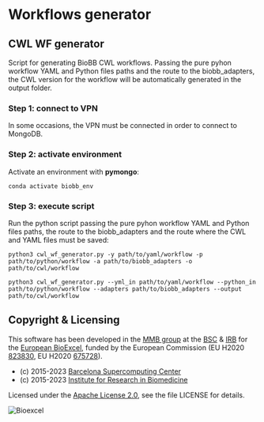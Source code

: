 # Workflows generator

## CWL WF generator

Script for generating BioBB CWL workflows. Passing the pure pyhon workflow YAML and Python files paths and the route to the biobb_adapters, the CWL version for the workflow will be automatically generated in the output folder.

### Step 1: connect to VPN

In some occasions, the VPN must be connected in order to connect to MongoDB.

### Step 2: activate environment

Activate an environment with **pymongo**:

```Shell
conda activate biobb_env
```

### Step 3: execute script

Run the python script passing the pure pyhon workflow YAML and Python files paths, the route to the biobb_adapters and the route where the CWL and YAML files must be saved:

```Shell
python3 cwl_wf_generator.py -y path/to/yaml/workflow -p path/to/python/workflow -a path/to/biobb_adapters -o path/to/cwl/workflow
```

```Shell
python3 cwl_wf_generator.py --yml_in path/to/yaml/workflow --python_in path/to/python/workflow --adapters path/to/biobb_adapters --output path/to/cwl/workflow
```

## Copyright & Licensing
This software has been developed in the [MMB group](http://mmb.irbbarcelona.org) at the [BSC](http://www.bsc.es/) & [IRB](https://www.irbbarcelona.org/) for the [European BioExcel](http://bioexcel.eu/), funded by the European Commission (EU H2020 [823830](http://cordis.europa.eu/projects/823830), EU H2020 [675728](http://cordis.europa.eu/projects/675728)).

* (c) 2015-2023 [Barcelona Supercomputing Center](https://www.bsc.es/)
* (c) 2015-2023 [Institute for Research in Biomedicine](https://www.irbbarcelona.org/)

Licensed under the
[Apache License 2.0](https://www.apache.org/licenses/LICENSE-2.0), see the file LICENSE for details.

![](https://bioexcel.eu/wp-content/uploads/2019/04/Bioexcell_logo_1080px_transp.png "Bioexcel")
